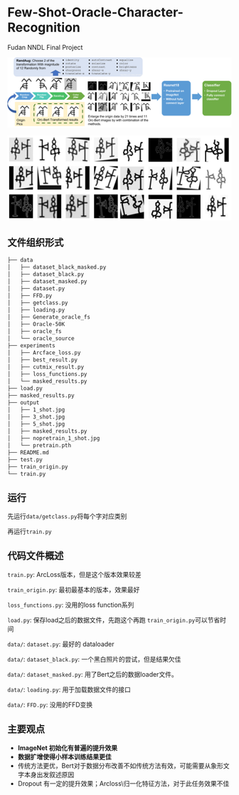 # Few-Shot-Oracle-Character-Recognition
Fudan NNDL Final Project

![](output/process.png)

![](output/augmentation.png)

## 文件组织形式

```
├── data
│   ├── dataset_black_masked.py
│   ├── dataset_black.py
│   ├── dataset_masked.py
│   ├── dataset.py
│   ├── FFD.py
│   ├── getclass.py
│   ├── loading.py
│   ├── Generate_oracle_fs
│   ├── Oracle-50K
│   ├── oracle_fs
│   └── oracle_source
├── experiments
│   ├── Arcface_loss.py
│   ├── best_result.py
│   ├── cutmix_result.py
│   ├── loss_functions.py
│   └── masked_results.py
├── load.py
├── masked_results.py
├── output
│   ├── 1_shot.jpg
│   ├── 3_shot.jpg
│   ├── 5_shot.jpg
│   ├── masked_results.py
│   ├── nopretrain_1_shot.jpg
│   └── pretrain.pth
├── README.md
├── test.py
├── train_origin.py
└── train.py
```

## 运行

先运行`data/getclass.py`将每个字对应类别

再运行`train.py`

## 代码文件概述

`train.py`: ArcLoss版本，但是这个版本效果较差

`train_origin.py`: 最初最基本的版本，效果最好

`loss_functions.py`: 没用的loss function系列

`load.py`: 保存load之后的数据文件，先跑这个再跑 `train_origin.py`可以节省时间

`data/`: `dataset.py`: 最好的 dataloader

`data/`: `dataset_black.py`: 一个黑白照片的尝试，但是结果欠佳

`data/`: `dataset_masked.py`: 用了Bert之后的数据loader文件。

`data/`: `loading.py`: 用于加载数据文件的接口

`data/`: `FFD.py`: 没用的FFD变换

## 主要观点

* **ImageNet 初始化有普遍的提升效果**
* **数据扩增使得小样本训练结果更佳**
* 传统方法更优，Bert对于数据分布改善不如传统方法有效，可能需要从象形文字本身出发叙述原因
* Dropout 有一定的提升效果；Arcloss\归一化特征方法，对于此任务效果不佳
